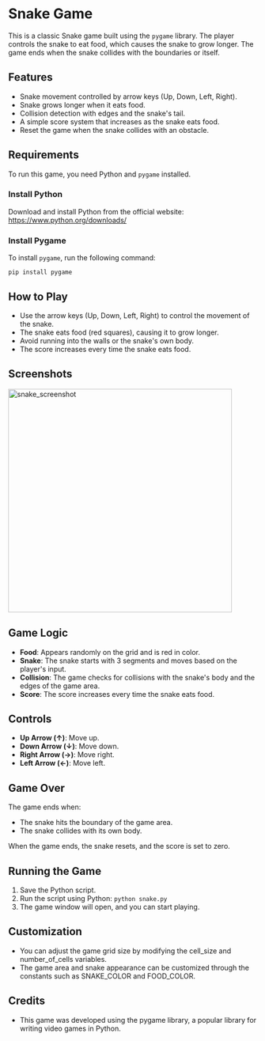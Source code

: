 # Snake Game

This is a classic Snake game built using the `pygame` library. The player controls the snake to eat food, which causes the snake to grow longer. The game ends when the snake collides with the boundaries or itself.

## Features

- Snake movement controlled by arrow keys (Up, Down, Left, Right).
- Snake grows longer when it eats food.
- Collision detection with edges and the snake's tail.
- A simple score system that increases as the snake eats food.
- Reset the game when the snake collides with an obstacle.

## Requirements

To run this game, you need Python and `pygame` installed.

### Install Python
Download and install Python from the official website: https://www.python.org/downloads/

### Install Pygame
To install `pygame`, run the following command:

`pip install pygame`

## How to Play

- Use the arrow keys (Up, Down, Left, Right) to control the movement of the snake.
- The snake eats food (red squares), causing it to grow longer.
- Avoid running into the walls or the snake's own body.
- The score increases every time the snake eats food.

## Screenshots
<img width="452" alt="snake_screenshot" src="https://github.com/user-attachments/assets/316aab6c-848e-4bd7-bc56-84b6b1b4fa7f" />

## Game Logic

- **Food**: Appears randomly on the grid and is red in color.
- **Snake**: The snake starts with 3 segments and moves based on the player's input.
- **Collision**: The game checks for collisions with the snake's body and the edges of the game area.
- **Score**: The score increases every time the snake eats food.

## Controls

- **Up Arrow (↑)**: Move up.
- **Down Arrow (↓)**: Move down.
- **Right Arrow (→)**: Move right.
- **Left Arrow (←)**: Move left.

## Game Over

The game ends when:
- The snake hits the boundary of the game area.
- The snake collides with its own body.

When the game ends, the snake resets, and the score is set to zero.

## Running the Game

1. Save the Python script.
2. Run the script using Python:
`python snake.py`
3. The game window will open, and you can start playing.

## Customization
- You can adjust the game grid size by modifying the cell_size and number_of_cells variables.
- The game area and snake appearance can be customized through the constants such as SNAKE_COLOR and FOOD_COLOR.

## Credits
- This game was developed using the pygame library, a popular library for writing video games in Python.
